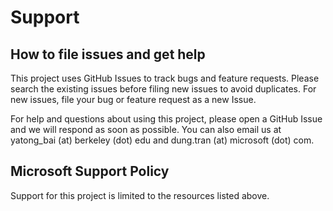 # Support

## How to file issues and get help  

This project uses GitHub Issues to track bugs and feature requests. Please search the existing 
issues before filing new issues to avoid duplicates.  For new issues, file your bug or 
feature request as a new Issue.

For help and questions about using this project, please open a GitHub Issue and we will respond as soon as possible.
You can also email us at yatong_bai (at) berkeley (dot) edu and dung.tran (at) microsoft (dot) com.

## Microsoft Support Policy  

Support for this project is limited to the resources listed above.
